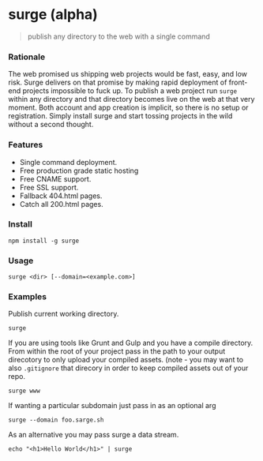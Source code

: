 # surge (alpha)

> publish any directory to the web with a single command

### Rationale

The web promised us shipping web projects would be fast, easy, and low risk. Surge delivers on that promise by making rapid deployment of front-end projects impossible to fuck up. To publish a web project run `surge` within any directory and that directory becomes live on the web at that very moment. Both account and app creation is implicit, so there is no setup or registration. Simply install surge and start tossing projects in the wild without a second thought.

### Features

- Single command deployment.
- Free production grade static hosting
- Free CNAME support.
- Free SSL support.
- Fallback 404.html pages.
- Catch all 200.html pages.

### Install

    npm install -g surge

### Usage

    surge <dir> [--domain=<example.com>]

### Examples

Publish current working directory.

    surge

If you are using tools like Grunt and Gulp and you have a compile directory. From within the root of your project pass in the path to your output direcotory to only upload your compiled assets. (note - you may want to also `.gitignore` that direcory in order to keep compiled assets out of your repo.

    surge www

If wanting a particular subdomain just pass in as an optional arg

    surge --domain foo.sarge.sh

As an alternative you may pass surge a data stream.

    echo "<h1>Hello World</h1>" | surge



